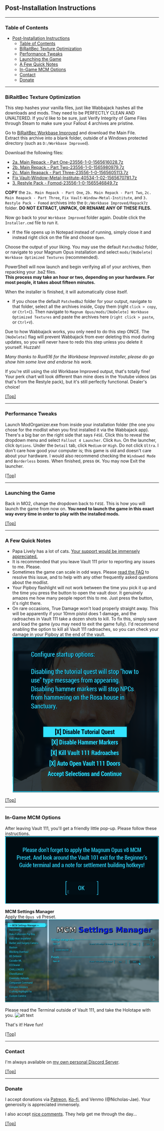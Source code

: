 ## Post-Installation Instructions

---

### Table of Contents

- [Post-Installation Instructions](#post-installation-instructions)
  - [Table of Contents](#table-of-contents)
  - [BiRaitBec Texture Optimization](#biraitbec-texture-optimization)
  - [Performance Tweaks](#performance-tweaks)
  - [Launching the Game](#launching-the-game)
  - [A Few Quick Notes](#a-few-quick-notes)
  - [In-Game MCM Options](#in-game-mcm-options)
  - [Contact](#contact)
  - [Donate](#donate)

---

### BiRaitBec Texture Optimization

This step hashes your vanilla files, just like Wabbajack hashes all the downloads and mods. They need to be PERFECTLY CLEAN AND UNALTERED. If you'd like to be sure, just Verify Integrity of Game Files through Steam to make sure your Fallout 4 archives are pristine.

Go to [BiRaitBec Workbase Improved](https://www.nexusmods.com/fallout4/mods/57782) and download the Main File.  
Extract this archive into a blank folder, outside of a Windows protected directory (such as `D:/Workbase Improved`).  

Download the following files:

* [2a. Main Repack - Part One-23556-1-0-1565616028.7z](https://www.nexusmods.com/fallout4/mods/23556?tab=files&file_id=164245)
* [2b. Main Repack - Part Two-23556-1-0-1565980979.7z](https://www.nexusmods.com/fallout4/mods/23556?tab=files&file_id=164487)
* [2c. Main Reapack - Part Three-23556-1-0-1565605113.7z](https://www.nexusmods.com/fallout4/mods/23556?tab=files&file_id=164241)
* [Fix Vault-Window-Metal-Institute-40534-1-02-1565670781.7z](https://www.nexusmods.com/fallout4/mods/40534?tab=files&file_id=164279)
* [3. Restyle Pack - Fomod-23556-1-0-1565546849.7z](https://www.nexusmods.com/fallout4/mods/23556?tab=files&file_id=164211)

**COPY** the `2a. Main Repack - Part One`, `2b. Main Repack - Part Two`, `2c. Main Reapack - Part Three`, `Fix Vault-Window-Metal-Institute`, and `3. Restyle Pack - Fomod` archives into the `D:/Workbase Improved/Repack7z` folder. **DO NOT EXTRACT, UNPACK, OR RENAME ANY OF THESE FILES.**

Now go back to your `Workbase Improved` folder again. Double click the `Installer.cmd` file to run it.  
- If the file opens up in Notepad instead of running, simply close it and instead right click on the file and choose `Open`.

Choose the output of your liking. You may use the default `PatchedBa2` folder, or navigate to your Magnum Opus installation and select `mods/[NoDelete] Workbase Optimized Textures` (recommended).  

PowerShell will now launch and begin verifying all of your archives, then repacking your .ba2 files.  
**This process may take an hour or two, depending on your hardware. For most people, it takes about fifteen minutes.**

When the installer is finished, it will automatically close itself.
- If you chose the default `PatchedBa2` folder for your output, navigate to that folder, select all the archives inside, Copy them (right `click > copy`, or `Ctrl+C`). Then navigate to `Magnum Opus/mods/[NoDelete] Workbase Optimized Textures` and paste the archives here (`right click > paste`, or `Ctrl+V`).

Due to how Wabbajack works, you only need to do this step ONCE. The `[NoDelete]` flag will prevent Wabbajack from ever deleting this mod during updates, so you will never have to redo this step unless you delete it yourself. Huzzah!

*Many thanks to Rux616 for the Workbase Improved installer, please do go show him some love and endorse his work.*

If you're still using the old Workbase Improved output, that's totally fine! Your perk chart will look different than mine does in the Youtube videos (as that's from the Restyle pack), but it's still perfectly functional. Dealer's choice!

[[Top]](#table-of-contents)

---

### Performance Tweaks

Launch ModOrganizer.exe from inside your installation folder (the one you chose for the modlist when you first installed it via the Wabbajack app). There's a big bar on the right side that says `F4SE`. Click this to reveal the dropdown menu and select `Fallout 4 Launcher`. Click `Run`. On the launcher, click `Options`. Under the `Detail` tab, click `Medium` or `High`. Do not click `Ultra`. I don't care how good your computer is; this game is old and doesn't care about your hardware. I would also recommend checking the `Windowed Mode` and `Borderless` boxes. When finished, press `OK`. You may now Exit the launcher.

[[Top]](#table-of-contents)

---

### Launching the Game

Back in MO2, change the dropdown back to `F4SE`. This is how you will launch the game from now on. **You need to launch the game in this exact way every time in order to play with the installed mods.**

[[Top]](#table-of-contents)

---

### A Few Quick Notes

- Papa Lively has a lot of cats. [Your support would be immensely appreciated.](https://www.patreon.com/c/nicholasjae)
- It is recommended that you leave Vault 111 prior to reporting any issues to me. Please.
- Sometimes the game can scale in odd ways. Please [read the FAQ](https://github.com/LivelyDismay/magnum-opus/blob/main/faq.md#when-i-start-magnum-opus-the-game-is-zoomed-in) to resolve this issue, and to help with any other frequently asked questions about the modlist.
- Your Pipboy flashlight will not work between the time you pick it up and the time you press the button to open the vault door. It genuinely amazes me how many people report this to me. Just press the button, it's right there.
- On rare occasions, True Damage won't load properly straight away. This will be apparently if your 10mm pistol does 1 damage, and the radroaches in Vault 111 take a dozen shots to kill. To fix this, simply save and load the game (you may need to exit the game fully). I'd recommend enabling the option to kill all Vault 111 radroaches, so you can check your damage in your Pipboy at the end of the vault.  
![alt text](https://github.com/LivelyDismay/magnum-opus/blob/main/images/fo4faststartoptions.png)

[[Top]](#table-of-contents)

---

### In-Game MCM Options

After leaving Vault 111, you'll get a friendly little pop-up. Please follow these instructions.  
![alt text](https://github.com/LivelyDismay/magnum-opus/blob/main/images/v8popup.png)

**MCM Settings Manager**  
Apply the `Opus v8` Preset.  
![alt text](https://github.com/LivelyDismay/magnum-opus/blob/main/images/v8mcm.png)

Please read the Terminal outside of Vault 111, and take the Holotape with you.
![alt text](https://github.com/LivelyDismay/magnum-opus/blob/main/images/v8term.png)

That's it! Have fun!  

[[Top]](#table-of-contents)

---

### Contact

I'm always available on [my own personal Discord Server](https://discord.gg/livelymods).

[[Top]](#table-of-contents)

---

### Donate

I accept donations via [Patreon](https://www.patreon.com/nicholasjae), [Ko-fi](https://ko-fi.com/livelymods), and Venmo (@Nicholas-Jae). Your generosity is appreciated immensely.

I also accept [nice comments](https://discord.gg/livelymods). They help get me through the day...

[[Top]](#table-of-contents)
